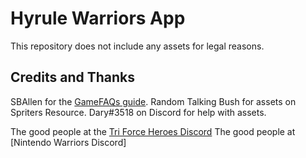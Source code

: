# Hyrule Warriors App

This repository does not include any assets for legal reasons.

## Credits and Thanks
SBAllen for the [GameFAQs guide](https://gamefaqs.gamespot.com/switch/230454-hyrule-warriors-definitive-edition/faqs/73095).
Random Talking Bush for assets on Spriters Resource.
Dary#3518 on Discord for help with assets.

The good people at the [Tri Force Heroes Discord](https://discord.gg/87SaWke)
The good people at [Nintendo Warriors Discord]

